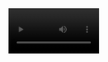 <video src='https://youtu.be/lbx5dHrcqx0' width=180/>
### Hello There, I'm Ahmed Mohamed Yousry - aka [Ahmed Arafat][website] 👋
<!-- [![Hits](https://hits.seeyoufarm.com/api/count/incr/badge.svg?url=https%3A%2F%2Fgithub.com%2Fgjbae1212%2Fhit-counter&count_bg=%23000000&title_bg=%23606EAA&icon=&icon_color=%23B61414&title=Visitors+%F0%9F%91%80+&edge_flat=false)](https://hits.seeyoufarm.com) -->
 ![](https://komarev.com/ghpvc/?username=Ahmed-Arafat10&color=blue)
<!-- [![Website](https://img.shields.io/website?label=codeSTACKr.com&style=for-the-badge&url=https%3A%2F%2Fcodestackr.com)](https://codestackr.com)
[![Twitter Follow](https://img.shields.io/twitter/follow/codeSTACKr?color=1DA1F2&logo=twitter&style=for-the-badge)](https://twitter.com/intent/follow?original_referer=https%3A%2F%2Fgithub.com%2FcodeSTACKr&screen_name=codeSTACKr) -->

## I'm a Junior Software Engineer & Competitive Programmer !!

<!-- - 🔭 I just launched my first course: [Become A VS Code SuperHero!][course]! -->
- Studying Computer Science/Business Administration At Business Information System (BIS), Helwan University
- I’m passionate about Software Industry
- 💻 Self-taught Programmer
- Former Instructor At ICPC FCI-Helwan Community - Level 2
- Former Trainee At ICPC FCI-Helwan Community - Level 1&2
- C++ Skill Assessment from LinkedIn
- I Haven't Arrived Yet .. But Closer Than I Were Yesterday ❤
- I’m currently learning everything 😂
<!-- - 👯 I’m looking to collaborate with other content creators -->
<!-- - 🥅 2020 Goals: Contribute more to Open Source projects -->
<!-- - ⚡ Fun fact: I love to draw and play guitar / drums -->

### Connect with me:
[<img align="left" title="Facebook" alt="Facebook" width="35px" src="/Pics/facebook.png" />][facebook]
[<img align="left" title="Instagram" alt="Instagram" width="35px" src="/Pics/instagram.png" />][instagram]
[<img align="left" title="YouTube" alt="YouTube" width="40px" src="/Pics/youtube.png" />][youtube]
[<img align="left" title="LinkedIn" alt="LinkedIn" width="40px" src="/Pics/linkedin.png" />][linkedin]
[<img align="left" title="My Portfolio Website" alt="NULL" width="35px" src="https://raw.githubusercontent.com/iconic/open-iconic/master/svg/globe.svg" />][website]

<br />

### Languages and Tools:
<img align="left" title="C++" alt="C++" width="50px" src="/Pics/cpp.png" />
<img align="left" title="Java" alt="Java" width="50px" src="/Pics/java.png" />
<img align="left" title="SQL" alt="SQL" width="50px" src="/Pics/mysql1.png" />
<img align="left" title="HTML5" alt="HTML5" width="50px" src="/Pics/html-5.png" />
<img align="left" title="CSS3" alt="CSS3" width="50px" src="/Pics/css3.png" />
<img align="left" title="PHP" alt="PHP" width="50px" src="/Pics/php.png" />
<img align="left" title="Linux" alt="Linux" width="50px" src="/Pics/linux.png" />
<img align="left" title="Bootstrap 4" alt="Bootstrap 4" width="50px" src="/Pics/bootstrap.png" />
<img align="left" title="Git" alt="Git" width="50px" src="/Pics/git.png" />
<br />
<br />
<br />
<img align="left" title="Jenkins" alt="Jenkins" width="50px" src="/Pics/Jenkins.png" />
<img align="left" title="Docker" alt="Docker" width="50px" src="/Pics/Docker.png" />
<img align="left" title="AWS" alt="AWS" width="50px" src="/Pics/AWS.png" /> 
<img align="left" title="GitHub" alt="GitHub" width="50px" src="/Pics/github.png" /> 
<img align="left"  title="Visual Studio Code" alt="Visual Studio Code" width="50px" src="/Pics/visual-studio-code.png" /> 
<br />
<br />
<br />

### Latest YouTube Videos:

<!-- YOUTUBE:START -->
- [Session #1 - STLs (Linear Data Structure)](https://youtu.be/q_FXkla98Vo)
- [Session #2 - STLs (Non-Linear Data Structure)](https://youtu.be/E3N6p3cV5YU)
- [Session #3 - Number Theory](https://youtu.be/JaGdOl4cn_0)
<!-- YOUTUBE:END -->

---


[![Anurag's GitHub stats](https://github-readme-stats.vercel.app/api?username=Ahmed-Arafat10&show_icons=true&theme=react)](https://github.com/anuraghazra/github-readme-stats)
[![Top Langs](https://github-readme-stats.vercel.app/api/top-langs/?username=Ahmed-Arafat10&exclude_repo=Smartys-Android-App-Csharp&langs_count=10&layout=compact&hide=ASP.NET&theme=react)](https://github.com/anuraghazra/github-readme-stats)


---

<img align="left" title="Ging Freecss" alt="Ging" width="100%" src="/Pics/ging.gif" />

>**_Enjoy The Little Detours To The Fullest .. Because That's Where You'll Find The Things More Important Than What You Want | Ging Freecss_**


>**_*All Documentations Are Created By Me, So If It Is Going To Help You,
Please Don't Use It Unless You Mark The Repo As Star Or Fork It .. Happy Learning ʕ•́ᴥ•̀ʔ_**

[website]: NULL
[facebook]:https://www.facebook.com/AhmedArafat01
[youtube]: https://youtube.com/channel/UCqXUeSCLARmWOJEBUBPVNIg
[instagram]: https://www.instagram.com/ahmedarafat__/
[linkedin]: https://www.linkedin.com/in/ahmed-mohamed-yousry-0101/

